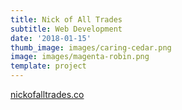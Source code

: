 ```yaml
---
title: Nick of All Trades
subtitle: Web Development
date: '2018-01-15'
thumb_image: images/caring-cedar.png
image: images/magenta-robin.png
template: project
---
```

[nickofalltrades.co](https://nickofalltrades.co/)